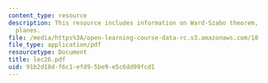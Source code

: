 ```yaml
---
content_type: resource
description: This resource includes information on Ward-Szabo theorem, and Affine
  planes.
file: /media/https%3A/open-learning-course-data-rc.s3.amazonaws.com/18-315-combinatorial-theory-introduction-to-graph-theory-extremal-and-enumerative-combinatorics-spring-2005/91b2d18df6c1efd95be9e5c6dd99fcd1_lec26.pdf
file_type: application/pdf
resourcetype: Document
title: lec26.pdf
uid: 91b2d18d-f6c1-efd9-5be9-e5c6dd99fcd1
---
```

